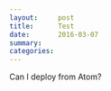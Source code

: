 ```yaml
---
layout:     post
title:      Test
date:       2016-03-07
summary:   
categories:
---
```



Can I deploy from Atom?
